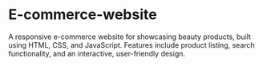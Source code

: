 # E-commerce-website
A responsive e-commerce website for showcasing beauty products, built using HTML, CSS, and JavaScript. Features include product listing, search functionality, and an interactive, user-friendly design.
